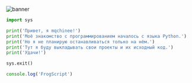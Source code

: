 ![banner](https://user-images.githubusercontent.com/96006818/181552170-4cf37001-27fa-4e75-90dd-a248fd60a466.png)

```python
import sys

print('Привет, я mqchinee!')
print('Моё знакомство с программированием началось с языка Python.')
print('Но я не планирую останавливаться только на нём.')
print('Тут я буду выкладывать свои проекты и их исходный код.')
print('Удачи!')

sys.exit()
```

```js
console.log('FrogScript')
```
